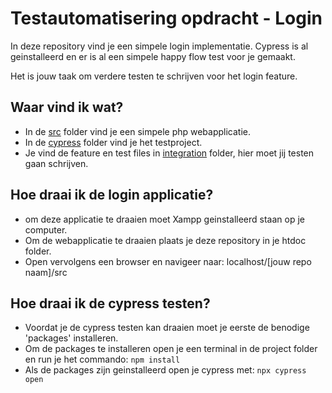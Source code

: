 # Testautomatisering opdracht - Login

In deze repository vind je een simpele login implementatie.
Cypress is al geinstalleerd en er is al een simpele happy flow test voor je gemaakt.

Het is jouw taak om verdere testen te schrijven voor het login feature.

## Waar vind ik wat?
- In de [src](./src) folder vind je een simpele php webapplicatie.
- In de [cypress](./cypress) folder vind je het testproject.
- Je vind de feature en test files in [integration](./cypress/integration/) folder, hier moet jij testen gaan schrijven.


## Hoe draai ik de login applicatie?
- om deze applicatie te draaien moet Xampp geinstalleerd staan op je computer.
- Om de webapplicatie te draaien plaats je deze repository in je htdoc folder.
- Open vervolgens een browser en navigeer naar: localhost/[jouw repo naam]/src

## Hoe draai ik de cypress testen?
- Voordat je de cypress testen kan draaien moet je eerste de benodige 'packages' installeren.
- Om de packages te installeren open je een terminal in de project folder en run je het commando: `npm install`
- Als de packages zijn geinstalleerd open je cypress met: `npx cypress open`

